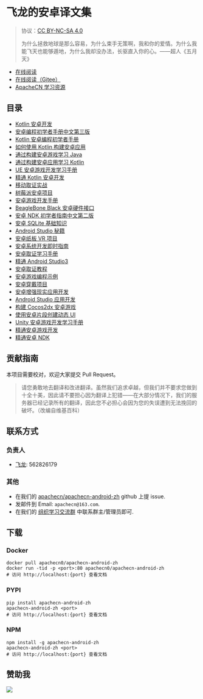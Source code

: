 # 飞龙的安卓译文集

> 协议：[CC BY-NC-SA 4.0](http://creativecommons.org/licenses/by-nc-sa/4.0/)
> 
> 为什么拯救地球是那么容易，为什么束手无策啊，我和你的爱情。为什么我能飞天也能够遁地，为什么我却没办法，长驱直入你的心。——超人《五月天》

* [在线阅读](https://android.apachecn.org)
* [在线阅读（Gitee）](https://apachecn.gitee.io/doc-template/)
* [ApacheCN 学习资源](http://docs.apachecn.org/)

## 目录

+   [Kotlin 安卓开发](docs/andr-dev-kt/SUMMARY.md)
+   [安卓编程初学者手册中文第三版](docs/andr-prog-begin-3e/SUMMARY.md)
+   [Kotlin 安卓编程初学者手册](docs/andr-prog-kt-begin/SUMMARY.md)
+   [如何使用 Kotlin 构建安卓应用](docs/howto-build-andr-app-kt/SUMMARY.md)
+   [通过构建安卓游戏学习 Java](docs/learn-java-build-andr-game/SUMMARY.md)
+   [通过构建安卓应用学习 Kotlin](docs/learn-kt-build-andr-app/SUMMARY.md)
+   [UE 安卓游戏开发学习手册](docs/learn-ue-andr-game-dev/SUMMARY.md)
+   [精通 Kotlin 安卓开发](docs/master-andr-dev-kt/SUMMARY.md)
+   [移动取证实战](docs/prac-mobi-forensics/SUMMARY.md)
+   [树莓派安卓项目](docs/respi-andr-proj/SUMMARY.md)
+   [安卓游戏开发手册](docs/andr-game-dev-hb/SUMMARY.md)
+   [BeagleBone Black 安卓硬件接口](docs/andr-hard-interf-beaglebone-black/SUMMARY.md)
+   [安卓 NDK 初学者指南中文第二版](docs/andr-ndk-begin-guide-2e/SUMMARY.md)
+   [安卓 SQLite 基础知识](docs/andr-sqlite-essense/SUMMARY.md)
+   [Android Studio 秘籍](docs/as-cb/SUMMARY.md)
+   [安卓纸板 VR 项目](docs/cardboard-vr-proj-andr/SUMMARY.md)
+   [安卓系统开发即时指南](docs/ins-andr-sys-dev-howto/SUMMARY.md)
+   [安卓取证学习手册](docs/learn-andr-forensics/SUMMARY.md)
+   [精通 Android Studio3](docs/master-as3/SUMMARY.md)
+   [安卓取证教程](docs/andr-forensics/SUMMARY.md)
+   [安卓游戏编程示例](docs/andr-game-prog-exam/SUMMARY.md)
+   [安卓穿戴项目](docs/andr-wear-proj/SUMMARY.md)
+   [安卓增强现实应用开发](docs/ar-andr-app-dev/SUMMARY.md)
+   [Android Studio 应用开发](docs/as-app-dev/SUMMARY.md)
+   [构建 Cocos2dx 安卓游戏](docs/build-andr-game-c2dx/SUMMARY.md)
+   [使用安卓片段创建动态 UI](docs/create-dyna-ui-andr-frag/SUMMARY.md)
+   [Unity 安卓游戏开发学习手册](docs/learn-unity-andr-game-dev/SUMMARY.md)
+   [精通安卓游戏开发](docs/master-andr-game-dev/SUMMARY.md)
+   [精通安卓 NDK](docs/master-andr-ndk/SUMMARY.md)

## 贡献指南

本项目需要校对，欢迎大家提交 Pull Request。

> 请您勇敢地去翻译和改进翻译。虽然我们追求卓越，但我们并不要求您做到十全十美，因此请不要担心因为翻译上犯错——在大部分情况下，我们的服务器已经记录所有的翻译，因此您不必担心会因为您的失误遭到无法挽回的破坏。（改编自维基百科）

## 联系方式

### 负责人

* [飞龙](https://github.com/wizardforcel): 562826179

### 其他

*   在我们的 [apachecn/apachecn-android-zh](https://github.com/apachecn/apachecn-android-zh) github 上提 issue.
*   发邮件到 Email: `apachecn@163.com`.
*   在我们的 [组织学习交流群](http://www.apachecn.org/organization/348.html) 中联系群主/管理员即可.

## 下载

### Docker

```
docker pull apachecn0/apachecn-android-zh
docker run -tid -p <port>:80 apachecn0/apachecn-android-zh
# 访问 http://localhost:{port} 查看文档
```

### PYPI

```
pip install apachecn-android-zh
apachecn-android-zh <port>
# 访问 http://localhost:{port} 查看文档
```

### NPM

```
npm install -g apachecn-android-zh
apachecn-android-zh <port>
# 访问 http://localhost:{port} 查看文档
```

## 赞助我

![](https://img-blog.csdnimg.cn/20200112005920729.png)
